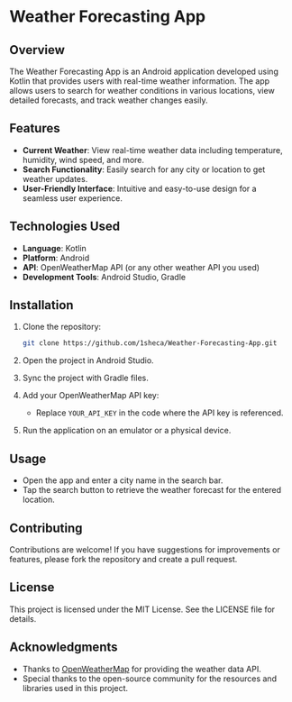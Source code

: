 # Weather Forecasting App

## Overview

The Weather Forecasting App is an Android application developed using Kotlin that provides users with real-time weather information. The app allows users to search for weather conditions in various locations, view detailed forecasts, and track weather changes easily.

## Features

- **Current Weather**: View real-time weather data including temperature, humidity, wind speed, and more.
- **Search Functionality**: Easily search for any city or location to get weather updates.
- **User-Friendly Interface**: Intuitive and easy-to-use design for a seamless user experience.

## Technologies Used

- **Language**: Kotlin
- **Platform**: Android
- **API**: OpenWeatherMap API (or any other weather API you used)
- **Development Tools**: Android Studio, Gradle

## Installation

1. Clone the repository:
   ```bash
   git clone https://github.com/1sheca/Weather-Forecasting-App.git
   ```

2. Open the project in Android Studio.

3. Sync the project with Gradle files.

4. Add your OpenWeatherMap API key:
   - Replace `YOUR_API_KEY` in the code where the API key is referenced.

5. Run the application on an emulator or a physical device.

## Usage

- Open the app and enter a city name in the search bar.
- Tap the search button to retrieve the weather forecast for the entered location.

## Contributing

Contributions are welcome! If you have suggestions for improvements or features, please fork the repository and create a pull request.

## License

This project is licensed under the MIT License. See the LICENSE file for details.

## Acknowledgments

- Thanks to [OpenWeatherMap](https://openweathermap.org/) for providing the weather data API.
- Special thanks to the open-source community for the resources and libraries used in this project.

```
